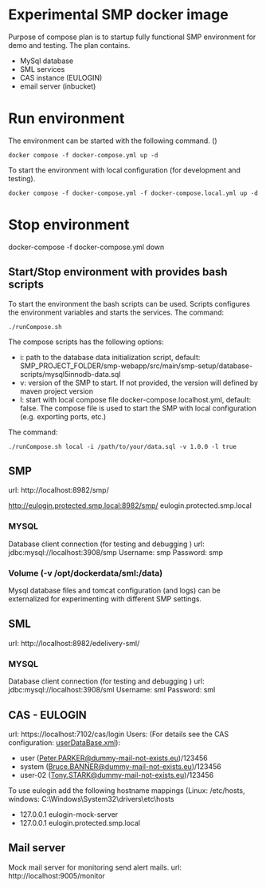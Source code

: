 # Experimental SMP docker image
Purpose of compose plan is to startup fully functional SMP environment for demo and testing. The plan contains. 
 - MySql database
 - SML services
 - CAS instance (EULOGIN)
 - email server (inbucket)


# Run environment

The environment can be started with the following command. ()

    docker compose -f docker-compose.yml up -d

To start the environment with local configuration (for development and testing). 

    docker compose -f docker-compose.yml -f docker-compose.local.yml up -d

# Stop environment
docker-compose -f docker-compose.yml down


## Start/Stop environment with provides bash scripts

To start the environment the bash scripts can be used. Scripts configures the environment variables and starts the services.
The command: 

    ./runCompose.sh 

The compose scripts has the following options:

- i: path to the database data initialization script, default: SMP_PROJECT_FOLDER/smp-webapp/src/main/smp-setup/database-scripts/mysql5innodb-data.sql
- v: version of the SMP to start. If not provided, the version will defined by maven project version
- l: start with local compose file docker-compose.localhost.yml, default: false. The compose file is used to start  the SMP with local configuration (e.g. exporting ports, etc.)

The command:

    ./runCompose.sh local -i /path/to/your/data.sql -v 1.0.0 -l true
 


## SMP 
url: http://localhost:8982/smp/

http://eulogin.protected.smp.local:8982/smp/
eulogin.protected.smp.local

### MYSQL 
Database client connection (for testing and debugging )
url: jdbc:mysql://localhost:3908/smp
Username: smp
Password: smp

### Volume (-v /opt/dockerdata/sml:/data)
Mysql database files and tomcat configuration (and logs) can be externalized for experimenting with different SMP settings.


## SML 
url: http://localhost:8982/edelivery-sml/

### MYSQL 
Database client connection (for testing and debugging )
url: jdbc:mysql://localhost:3908/sml
Username: sml
Password: sml

## CAS - EULOGIN 
url: https://localhost:7102/cas/login
Users: (For details see the CAS configuration: [userDataBase.xml](eulogin%2Finit-data%2FuserDataBase.xml)):
- user (Peter.PARKER@dummy-mail-not-exists.eu)/123456
- system (Bruce.BANNER@dummy-mail-not-exists.eu)/123456
- user-02 (Tony.STARK@dummy-mail-not-exists.eu)/123456

 To use eulogin add the following hostname mappings (Linux: /etc/hosts, windows: C:\Windows\System32\drivers\etc\hosts
                                                                                 
 - 127.0.0.1 eulogin-mock-server
 - 127.0.0.1 eulogin.protected.smp.local


## Mail server

Mock mail server for monitoring send alert mails. 
url: http://localhost:9005/monitor 
    
